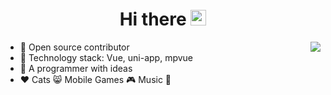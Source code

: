 <div align="center">
  <h1> Hi there <img src="https://media.giphy.com/media/hvRJCLFzcasrR4ia7z/giphy.gif" width="25px"></h1>
</div>
<img align="right" src="https://github-readme-stats.vercel.app/api?username=1977474741&theme=dark&show_icons=true&include_all_commits=true&bg_color=20,313131,0d1117&hide=contribs&hide_border=true" />

- 🚢 Open source contributor
- 🔭 Technology stack: Vue, uni-app, mpvue
- 💬 A programmer with ideas
- ❤️ Cats 😸 Mobile Games 🎮 Music 🎵
<!--
**1977474741/1977474741** is a ✨ _special_ ✨ repository because its `README.md` (this file) appears on your GitHub profile.

Here are some ideas to get you started:

- 🔭 I’m currently working on ...
- 🌱 I’m currently learning ...
- 👯 I’m looking to collaborate on ...
- 💬 Ask me about ...
- 📫 How to reach me: ...
-->

